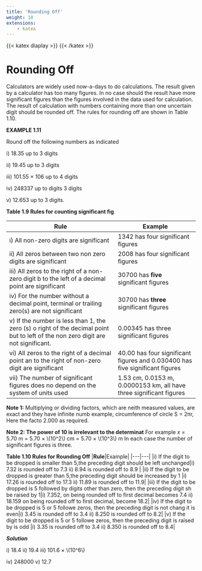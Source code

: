 ```yaml
---
title: 'Rounding Off'
weight: 18
extensions:
    - katex
---
```

{{< katex diaplay >}}  {{< /katex >}}

# Rounding Off


Calculators are widely used now-a-days to do calculations. The result given by a calculator has too many figures. In no case should the result have more significant figures than the figures involved in the data used for calculation. The result of calculation with numbers containing more than one uncertain digit should be rounded off. The rules for rounding off are shown in Table 1.10.

**EXAMPLE 1.11**

Round off the following numbers as indicated

i) 18.35 up to 3 digits 

ii) 19.45 up to 3 digits 

iii) 101.55 × 106 up to 4 digits 

iv) 248337 up to digits 3 digits 

v) 12.653 up to 3 digits.

**Table 1.9 Rules for counting significant fig**

|**Rule**|**Example**|
|---|---|
|i) All non-zero digits are significant|1342 has four significant figures|
|ii) All zeros between two non zero digits are significant|2008 has four significant figures|
|iii) All zeros to the right of a non-zero digit b to the left of a decimal point are significant|30700 has **five** significant figures|
|iv) For the number without a decimal point, terminal or trailing zero(s) are not significant|30700 has **three** significant figures|
|v) If the number is less than 1, the zero (s) o right of the decimal point but to left of the non zero digit are not significant.|0.00345 has three significant figures|
|vi) All zeros to the right of a decimal point an to the right of non-zero digit are significant|40.00 has four significant figures and 0.030400 has five significant figures|
|vii) The number of significant figures does no depend on the system of units used|1.53 cm, 0.0153 m, 0.0000153 km, all have three significant figures|

**Note 1:** Multiplying or dividing factors, which are neith measured values, are exact and they have infinite numb example, circumference of circle S = 2πr, Here the facto 2.000 as required. 

**Note 2: The power of 10 is irrelevant to the determinat** For example _x_ = 5.70 m = 5.70 × \\(10^2\\) cm = 5.70 × \\(10^3\\) m In each case the number of significant figures is three.

**Table 1.10 Rules for Rounding Off** 
|**Rule**|Example|
|---|---|
|i) If the digit to be dropped is smaller than 5,the preceding digit should be left unchanged|i) 7.32 is rounded off to 7.3 ii) 8.94 is rounded off to 8.9 |
|ii) If the digit to be dropped is greater than  5,the preceding digit should be increased by 1 |i) 17.26 is rounded off to 17.3 ii) 11.89 is rounded off to 11.9|
|iii) If the digit to be dropped is 5 followed by digits other than zero, then the preceding digit sh be raised by 1|i) 7.352, on being rounded off to first decimal becomes 7.4 ii) 18.159 on being rounded off to first decimal, become 18.2|
|iv) If the digit to be dropped is 5 or 5 followe zeros, then the preceding digit is not chang it is even|i) 3.45 is rounded off to 3.4 ii) 8.250 is rounded off to 8.2|
|v) If the digit to be dropped is 5 or 5 followe zeros, then the preceding digit is raised by is odd  |i) 3.35 is rounded off to 3.4 ii) 8.350 is rounded off to 8.4|



**_Solution_**

i) 18.4 ii) 19.4 iii) 101.6 × \\(10^6\\)

iv) 248000 v) 12.7
